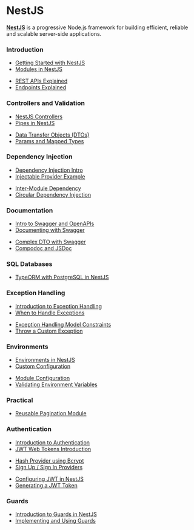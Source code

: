 # NestJS

[**NestJS**](https://nestjs.com) is a progressive Node.js framework for building efficient, reliable and scalable server-side applications.

### Introduction

- [Getting Started with NestJS](./getting-started.md)
- [Modules in NestJS](./nest-modules.md)

<div></div>

- [REST APIs Explained](./rest-api.md)
- [Endpoints Explained](./endpoints.md)

### Controllers and Validation

- [NestJS Controllers](./controllers.md)
- [Pipes in NestJS](./pipes.md)

<div></div>

- [Data Transfer Objects (DTOs)](./dto.md)
- [Params and Mapped Types](./mapped-types.md)

### Dependency Injection

- [Dependency Injection Intro](./depend-injection.md)
- [Injectable Provider Example](./provider-example.md)

<div></div>

- [Inter-Module Dependency](./inter-module-dep.md)
- [Circular Dependency Injection](./circular-dep.md)

### Documentation

- [Intro to Swagger and OpenAPIs](./swagger-intro.md)
- [Documenting with Swagger](./swagger.md)

<div></div>

- [Complex DTO with Swagger](./dto-swagger.md)
- [Compodoc and JSDoc](./compodoc.md)

### SQL Databases

- [TypeORM with PostgreSQL in NestJS](./../typeorm/typeorm.md)

### Exception Handling

- [Introduction to Exception Handling](./exceptions-introduction.md)
- [When to Handle Exceptions](./exceptions-when.md)

<div></div>

- [Exception Handling Model Constraints](./exception-handling.md)
- [Throw a Custom Exception](./custom-exceptions.md)

### Environments

- [Environments in NestJS](./environments.md)
- [Custom Configuration](./custom-configuration.md)

<div></div>

- [Module Configuration](./module-configuration.md)
- [Validating Environment Variables](./env-validation.md)

### Practical

- [Reusable Pagination Module](./pagination.md)

### Authentication

- [Introduction to Authentication](./auth-intro.md)
- [JWT Web Tokens Introduction](./jwt-intro.md)

<div></div>

- [Hash Provider using Bcrypt](./hash-bcrypt.md)
- [Sign Up / Sign In Providers](./sign-up.md)

<div></div>

- [Configuring JWT in NestJS](./jwt.md)
- [Generating a JWT Token](./generate-jwt.md)

### Guards

- [Introduction to Guards in NestJS](./guards-introduction.md)
- [Implementing and Using Guards](./guards.md)

<!-- ### Decorators -->
<!-- - [](./decorators.md) -->
<!-- - [](./create-decorator.md) -->
